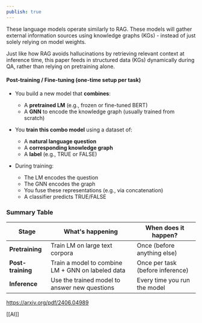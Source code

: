 ```yaml
---
publish: true
---
```


These language models operate similarly to RAG. These models will gather external information sources using knowledge graphs (KGs) - instead of just solely relying on model weights. 

Just like how RAG avoids hallucinations by retrieving relevant context at inference time, this paper feeds in structured data (KGs) dynamically during QA, rather than relying on pretraining alone.

#### **Post-training / Fine-tuning (one-time setup per task)**

- You build a new model that **combines**:
    - A **pretrained LM** (e.g., frozen or fine-tuned BERT)
    - A **GNN** to encode the knowledge graph (usually trained from scratch)
        
- You **train this combo model** using a dataset of:
    - A **natural language question**
    - A **corresponding knowledge graph**
    - A **label** (e.g., TRUE or FALSE)
        
- During training:
    - The LM encodes the question
    - The GNN encodes the graph
    - You fuse these representations (e.g., via concatenation)
    - A classifier predicts TRUE/FALSE

### Summary Table

| Stage             | What's happening                                  | When does it happen?             |
| ----------------- | ------------------------------------------------- | -------------------------------- |
| **Pretraining**   | Train LM on large text corpora                    | Once (before anything else)      |
| **Post-training** | Train a model to combine LM + GNN on labeled data | Once per task (before inference) |
| **Inference**     | Use the trained model to answer new questions     | Every time you run the model     |

https://arxiv.org/pdf/2406.04989

[[AI]]


